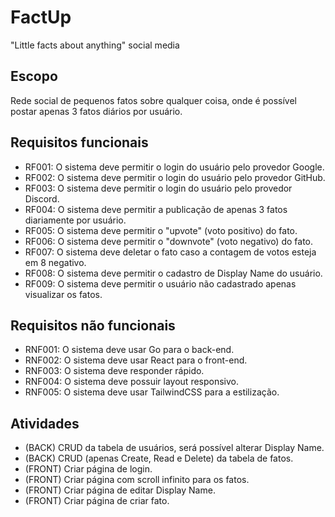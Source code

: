 # FactUp

"Little facts about anything" social media

## Escopo

Rede social de pequenos fatos sobre qualquer coisa, onde é possível postar apenas 3 fatos diários por usuário.

## Requisitos funcionais

- RF001: O sistema deve permitir o login do usuário pelo provedor Google.
- RF002: O sistema deve permitir o login do usuário pelo provedor GitHub.
- RF003: O sistema deve permitir o login do usuário pelo provedor Discord.
- RF004: O sistema deve permitir a publicação de apenas 3 fatos diariamente por usuário.
- RF005: O sistema deve permitir o "upvote" (voto positivo) do fato.
- RF006: O sistema deve permitir o "downvote" (voto negativo) do fato.
- RF007: O sistema deve deletar o fato caso a contagem de votos esteja em 8 negativo.
- RF008: O sistema deve permitir o cadastro de Display Name do usuário.
- RF009: O sistema deve permitir o usuário não cadastrado apenas visualizar os fatos.

## Requisitos não funcionais

- RNF001: O sistema deve usar Go para o back-end.
- RNF002: O sistema deve usar React para o front-end.
- RNF003: O sistema deve responder rápido.
- RNF004: O sistema deve possuir layout responsivo.
- RNF005: O sistema deve usar TailwindCSS para a estilização.

## Atividades

- (BACK) CRUD da tabela de usuários, será possível alterar Display Name.
- (BACK) CRUD (apenas Create, Read e Delete) da tabela de fatos.
- (FRONT) Criar página de login.
- (FRONT) Criar página com scroll infinito para os fatos.
- (FRONT) Criar página de editar Display Name.
- (FRONT) Criar página de criar fato.
